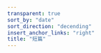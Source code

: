 ```yaml
---
transparent: true
sort_by: "date"
sort_direction: "decending"
insert_anchor_links: "right"
title: "短篇"
---
```


